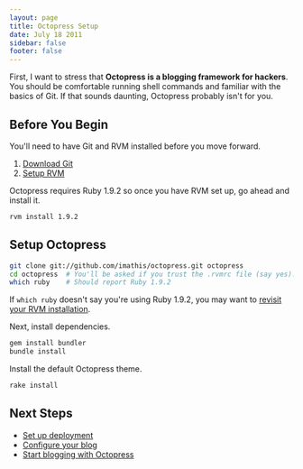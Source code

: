 ```yaml
---
layout: page
title: Octopress Setup
date: July 18 2011
sidebar: false
footer: false
---
```


First, I want to stress that **Octopress is a blogging framework for hackers**.
You should be comfortable running shell commands and familiar with the basics of Git.
If that sounds daunting, Octopress probably isn't for you.

## Before You Begin

You'll need to have Git and RVM installed before you move forward.

1. [Download Git](http://git-scm.com/)
2. [Setup RVM](/docs/setup/rvm)

Octopress requires Ruby 1.9.2 so once you have RVM set up, go ahead and install it.

```sh
rvm install 1.9.2
```

## Setup Octopress

```sh
git clone git://github.com/imathis/octopress.git octopress
cd octopress  # You'll be asked if you trust the .rvmrc file (say yes).
which ruby    # Should report Ruby 1.9.2
```

If `which ruby` doesn't say you're using Ruby 1.9.2, you may want to [revisit your RVM installation](/docs/setup/rvm).

Next, install dependencies.

```sh
gem install bundler
bundle install
```

Install the default Octopress theme.

``` sh
rake install
```

## Next Steps

- [Set up deployment](/docs/deploying)
- [Configure your blog](/docs/configuring)
- [Start blogging with Octopress](/docs/blogging)
